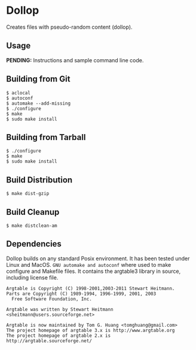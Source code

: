 # Dollop

Creates files with pseudo-random content (dollop).

## Usage

**PENDING:** Instructions and sample command line code.

## Building from Git

```
$ aclocal
$ autoconf
$ automake --add-missing
$ ./configure
$ make
$ sudo make install
```

## Building from Tarball

```
$ ./configure
$ make
$ sudo make install
```

## Build Distribution

```
$ make dist-gzip
```

## Build Cleanup

```
$ make distclean-am
```

## Dependencies

Dollop builds on any standard Posix environment. It has been tested under Linux and MacOS.
`GNU automake and autoconf` where used to make configure and Makefile files.
It contains the argtable3 library in source, including license file.

```
Argtable is Copyright (C) 1998-2001,2003-2011 Stewart Heitmann.
Parts are Copyright (C) 1989-1994, 1996-1999, 2001, 2003
  Free Software Foundation, Inc.

Argtable was written by Stewart Heitmann <sheitmann@users.sourceforge.net>

Argtable is now maintained by Tom G. Huang <tomghuang@gmail.com>
The project homepage of argtable 3.x is http://www.argtable.org
The project homepage of argtable 2.x is http://argtable.sourceforge.net/
```
